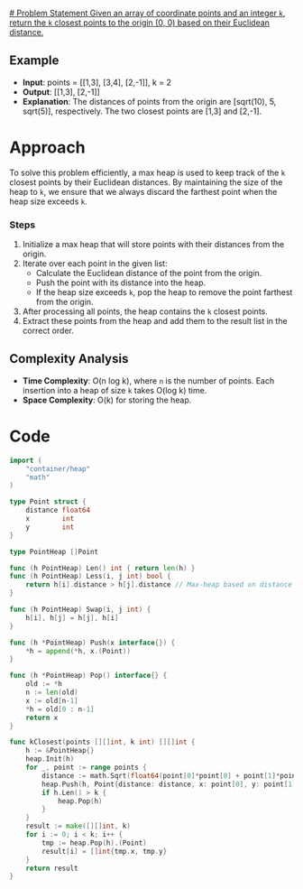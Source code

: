 [# Problem Statement
Given an array of coordinate points and an integer `k`, return the `k` closest points to the origin (0, 0) based on their Euclidean distance.
]()
## Example
- **Input**: points = [[1,3], [3,4], [2,-1]], k = 2
- **Output**: [[1,3], [2,-1]]
- **Explanation**: The distances of points from the origin are [sqrt(10), 5, sqrt(5)], respectively. The two closest points are [1,3] and [2,-1].

# Approach
To solve this problem efficiently, a max heap is used to keep track of the `k` closest points by their Euclidean distances. By maintaining the size of the heap to `k`, we ensure that we always discard the farthest point when the heap size exceeds `k`.

### Steps
1. Initialize a max heap that will store points with their distances from the origin.
2. Iterate over each point in the given list:
    - Calculate the Euclidean distance of the point from the origin.
    - Push the point with its distance into the heap.
    - If the heap size exceeds `k`, pop the heap to remove the point farthest from the origin.
3. After processing all points, the heap contains the `k` closest points.
4. Extract these points from the heap and add them to the result list in the correct order.

## Complexity Analysis
- **Time Complexity**: O(n log k), where `n` is the number of points. Each insertion into a heap of size `k` takes O(log k) time.
- **Space Complexity**: O(k) for storing the heap.

# Code
```go
import (
	"container/heap"
	"math"
)

type Point struct {
	distance float64
	x        int
	y        int
}

type PointHeap []Point

func (h PointHeap) Len() int { return len(h) }
func (h PointHeap) Less(i, j int) bool {
	return h[i].distance > h[j].distance // Max-heap based on distance
}

func (h PointHeap) Swap(i, j int) {
	h[i], h[j] = h[j], h[i]
}

func (h *PointHeap) Push(x interface{}) {
	*h = append(*h, x.(Point))
}

func (h *PointHeap) Pop() interface{} {
	old := *h
	n := len(old)
	x := old[n-1]
	*h = old[0 : n-1]
	return x
}

func kClosest(points [][]int, k int) [][]int {
	h := &PointHeap{}
	heap.Init(h)
	for _, point := range points {
		distance := math.Sqrt(float64(point[0]*point[0] + point[1]*point[1]))
		heap.Push(h, Point{distance: distance, x: point[0], y: point[1]})
		if h.Len() > k {
			heap.Pop(h)
		}
	}
	result := make([][]int, k)
	for i := 0; i < k; i++ {
		tmp := heap.Pop(h).(Point)
		result[i] = []int{tmp.x, tmp.y}
	}
	return result
}
